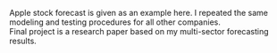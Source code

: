 Apple stock forecast is given as an example here. I repeated the same modeling and testing procedures for all other companies.  
Final project is a research paper based on my multi-sector forecasting results.
